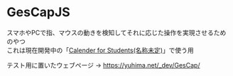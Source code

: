 # GesCapJS
スマホやPCで指、マウスの動きを検知してそれに応じた操作を実現させるためのやつ<br>
これは現在開発中の「[Calender for Students(名称未定)](https://github.com/YuHima03/Calender4Students)」で使う用

テスト用に置いたウェブページ -> https://yuhima.net/_dev/GesCap/
